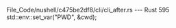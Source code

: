 File_Code/nushell/c475be2df8/cli/cli_after.rs --- Rust
                                                                                                                                                           595                 std::env::set_var("PWD", &cwd);

